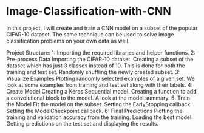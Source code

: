 # Image-Classification-with-CNN
In this project, I will create and train a CNN model on a subset of the popular CIFAR-10 dataset. The same technique can be used to solve image classification problems on your own data as well.

Project Structure:
1: Importing the required libraries and helper functions.
2: Pre-process Data
Importing the CIFAR-10 dataset.
Creating a subset of the dataset which has just 3 classes instead of 10. This is done for both the training and test set.
Randomly shuffling the newly created subset.
3: Visualize Examples
Plotting randomly selected examples of a given set.
We look at some examples from training and test set along with their labels.
4: Create Model
Creating a Keras Sequential model.
Creating a function to add a convolutional block to the model.
A look at the model summary.
5: Train the Model
Fit the model on the subset.
Setting the EarlyStopping callback.
Setting the ModelCheckpoint callback.
6: Final Predictions
Plotting the training and validation accuracy from the training.
Loading the best model.
Getting predictions on the test set and displaying the results.
